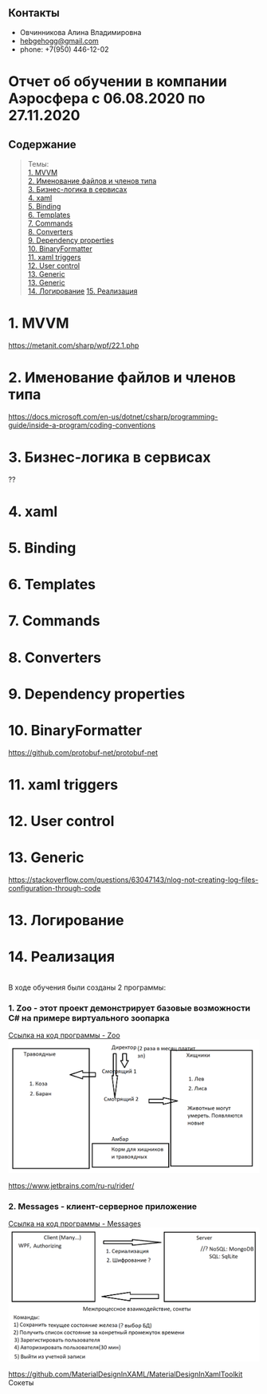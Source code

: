 ## Контакты
- Овчинникова Алина Владимировна
- hebgehogg@gmail.com
- phone: +7(950) 446-12-02

# Отчет об обучении в компании Аэросфера с 06.08.2020 по 27.11.2020

## Содержание 
> Темы:  
[1. MVVM](#MVVM)  
[2. Именование файлов и членов типа](#name)  
[3. Бизнес-логика в сервисах](#business)  
[4. xaml](#xaml)  
[5. Binding](#binding)  
[6. Templates](#template)  
[7. Commands](#command)  
[8. Converters](#converter)  
[9. Dependency properties](#dependencyproperties)  
[10. BinaryFormatter](#binaryformatter)  
[11. xaml triggers](#trigger)  
[12. User control](#control)  
[13. Generic](#generic)  
[13. Generic](#generic)  
[14. Логирование](#logging)
[15. Реализация](#realization)

<a name="MVVM"><h1>1. MVVM</h1></a>
https://metanit.com/sharp/wpf/22.1.php

<a name="name"><h1>2. Именование файлов и членов типа</h1></a>
https://docs.microsoft.com/en-us/dotnet/csharp/programming-guide/inside-a-program/coding-conventions

<a name="business"><h1>3. Бизнес-логика в сервисах</h1></a>
?? 

<a name="xaml"><h1>4. xaml</h1></a>

<a name="binding"><h1>5. Binding</h1></a>

<a name="template"><h1>6. Templates</h1></a>

<a name="command"><h1>7. Commands</h1></a>

<a name="converter"><h1>8. Converters</h1></a>

<a name="dependencyproperties"><h1>9. Dependency properties</h1></a>

<a name="binaryformatter"><h1>10. BinaryFormatter</h1></a>
https://github.com/protobuf-net/protobuf-net

<a name="trigger"><h1>11. xaml triggers</h1></a>

<a name="control"><h1>12. User control</h1></a>

<a name="logging"><h1>13. Generic</h1></a>
https://stackoverflow.com/questions/63047143/nlog-not-creating-log-files-configuration-through-code

<a name="generic"><h1>13. Логирование</h1></a>

<a name="realization"><h1>14. Реализация</h1></a>  
В ходе обучения были созданы 2 программы:
### 1. Zoo - этот проект демонстрирует базовые возможности C# на примере виртуального зоопарка
[Ссылка на код программы - Zoo](https://github.com/hebgehogg/Zoo)  
![Строение программы Zoo](https://github.com/hebgehogg/Zoo/blob/master/Photos/zoo-app.png)

https://www.jetbrains.com/ru-ru/rider/

### 2. Messages - клиент-серверное приложение
[Ссылка на код программы - Messages](https://github.com/hebgehogg/Messages)  
![Строение программы Messages](https://github.com/hebgehogg/Zoo/blob/master/Photos/client-server-test-app.png)

https://github.com/MaterialDesignInXAML/MaterialDesignInXamlToolkit  
Сокеты

